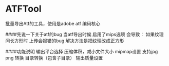 ATFTool
=======

批量导出Atf的工具，使用是adobe atf 编码核心

####先说一下关于atf的bug
	当atf导出时候 启用了mips选项 会导致：
	如果纹理问长方形时 上传会报错的bug
	解决方法是把纹理改成正方形

####功能说明
	输出平台选择
	压缩体积，减小文件大小
	mipmap设置
	支持jpg png 转换
	目录转换（包含子目录）
	输出质量设置
